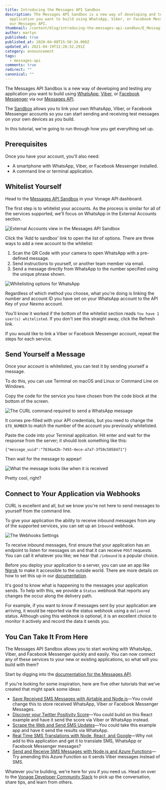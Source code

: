 ```yaml
---
title: Introducing the Messages API Sandbox
description: The Messages API Sandbox is a new way of developing and testing any
  application you want to build using WhatsApp, Viber, or Facebook Messenger via
  our Messages API.
thumbnail: /content/blog/introducing-the-messages-api-sandbox/E_Messaging-API-Sandbox_1200x600.png
author: martyn
published: true
published_at: 2020-04-08T15:50:34.000Z
updated_at: 2021-04-19T12:28:32.291Z
category: announcement
tags:
  - messages-api
comments: true
redirect: ""
canonical: ""
---
```

The Messages API Sandbox is a new way of developing and testing any application you want to build using [WhatsApp](https://www.whatsapp.com/), [Viber](https://www.viber.com/), or [Facebook Messenger](https://www.messenger.com/) via our [Messages API](https://developer.nexmo.com/messages/overview).

The [Sandbox](https://dashboard.nexmo.com/messages/sandbox) allows you to link your own WhatsApp, Viber, or Facebook Messenger accounts so you can start sending and receiving test messages on your own devices as you build.

In this tutorial, we're going to run through how you get everything set up.

## Prerequisites

<sign-up></sign-up>

Once you have your account, you'll also need:

* A smartphone with WhatsApp, Viber, or Facebook Messenger installed.
* A command line or terminal application.

## Whitelist Yourself

Head to the [Messages API Sandbox](https://dashboard.nexmo.com/messages/sandbox) in your Vonage API dashboard.

The first step is to whitelist your accounts. As the process is similar for all of the services supported, we'll focus on WhatsApp in the External Accounts section.

![External Accounts view in the Messages API Sandbox](/content/blog/introducing-the-messages-api-sandbox/external-accounts.png)



Click the 'Add to sandbox' link to open the list of options. There are three ways to add a new account to the whitelist:

1. Scan the QR Code with your camera to open WhatsApp with a pre-defined message.
2. Send instructions to yourself, or another team member via email.
3. Send a message directly from WhatsApp to the number specified using the unique phrase shown.

![Whitelisting options for WhatsApp](/content/blog/introducing-the-messages-api-sandbox/whitelist-options-small.png)



Regardless of which method you choose, what you're doing is linking the number and account ID you have set on your WhatsApp account to the API Key of your Nexmo account.

You'll know it worked if the bottom of the whitelist section reads `You have 1 user(s) whitelisted`. If you don't see this straight away, click the Refresh link.

If you would like to link a Viber or Facebook Messenger account, repeat the steps for each service.

## Send Yourself a Message

Once your account is whitelisted, you can test it by sending yourself a message.

To do this, you can use Terminal on macOS and Linux or Command Line on Windows.

Copy the code for the service you have chosen from the code block at the bottom of the screen.



![The CURL command required to send a WhatsApp message](/content/blog/introducing-the-messages-api-sandbox/code-block.png)

It comes pre-filled with your API credentials, but you need to change the `$TO_NUMBER` to match the number of the account you previously whitelisted.

Paste the code into your Terminal application. Hit enter and wait for the response from the server; it should look something like this:

`{"message_uuid":"7836a42b-7493-4ece-a7a7-3f59c5058471"}`

Then wait for the message to appear!

![What the message looks like when it is received](/content/blog/introducing-the-messages-api-sandbox/received-message.jpeg)

Pretty cool, right?

## Connect to Your Application via Webhooks

CURL is excellent and all, but we know you're not here to send messages to yourself from the command line.

To give your application the ability to receive inbound messages from any of the supported services, you can set up an `Inbound` webhook.



![The Webhooks Settings](/content/blog/introducing-the-messages-api-sandbox/webhooks.png)

To receive inbound messages, first ensure that your application has an endpoint to listen for messages on and that it can receive `POST` requests. You can call it whatever you like; we hear that `/inbound` is a popular choice.

Before you deploy your application to a server, you can use an app like [Ngrok](https://ngrok.com) to make it accessible to the outside world. There are more details on how to set this up in our [documentation](https://developer.nexmo.com/tools/ngrok).

It's good to know what is happening to the messages your application sends. To help with this, we provide a `Status` webhook that reports any changes the occur along the delivery path.

For example, if you want to know if messages sent by your application are arriving, it would be reported via the status webhook using a `delivered` status. Although using this webhook is optional, it is an excellent choice to monitor it actively and record the data it sends you.

## You Can Take It From Here

The Messages API Sandbox allows you to start working with WhatsApp, Viber, and Facebook Messenger quickly and easily. You can now connect any of these services to your new or existing applications, so what will you build with them?

Start by digging into the [documentation for the Messages API](https://developer.nexmo.com/messages/overview).

If you're looking for some inspiration, here are five other tutorials that we've created that might spark some ideas:

* [Save Received SMS Messages with Airtable and Node.js](https://learn.vonage.com/blog/2020/03/05/save-received-sms-messages-with-airtable-and-node-js-dr/)—You could change this to store received WhatsApp, Viber or Facebook Messenger Messages.
* [Discover your Twitter Positivity Score](https://learn.vonage.com/blog/2019/07/01/discover-your-twitters-positivity-score-with-react-dr/)—You could build on this React example and have it send the score via Viber or WhatsApp instead.
* [Scrape the Web and Send SMS Updates](https://learn.vonage.com/blog/2020/03/27/is-it-the-weekend-yet-build-a-web-scraping-app-with-sms-to-find-out-dr/)—You could take this example app and have it send the results via WhatsApp.
* [Real Time SMS Translations with Node, React, and Google](https://learn.vonage.com/blog/2020/03/11/real-time-sms-demo-with-react-node-and-google-translate-dr/)—Why not add to this application and get it to translate SMS, WhatsApp or Facebook Messenger messages?
* [Send and Receive SMS Messages with Node.js and Azure Functions](https://learn.vonage.com/blog/2020/01/29/how-send-receive-sms-messages-with-node-js-azure-functions-dr/)—Try amending this Azure Function so it sends Viber messages instead of SMS.

Whatever you're building, we're here for you if you need us. Head on over to the [Vonage Developer Community Slack](https://developer.nexmo.com/community/slack) to pick up the conversation, share tips, and learn from others.
